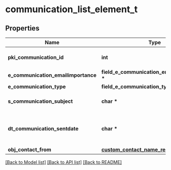 # communication_list_element_t

## Properties
Name | Type | Description | Notes
------------ | ------------- | ------------- | -------------
**pki_communication_id** | **int** | The unique ID of the Communication. | 
**e_communication_emailimportance** | **field_e_communication_emailimportance_t \*** |  | [optional] 
**e_communication_type** | **field_e_communication_type_t \*** |  | 
**s_communication_subject** | **char \*** | The Subject of the Communication | 
**dt_communication_sentdate** | **char \*** | The send date and time at which the Communication was sent. | 
**obj_contact_from** | [**custom_contact_name_response_t**](custom_contact_name_response.md) \* |  | 

[[Back to Model list]](../README.md#documentation-for-models) [[Back to API list]](../README.md#documentation-for-api-endpoints) [[Back to README]](../README.md)


